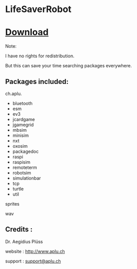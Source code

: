 # LifeSaverRobot

# [Download](https://github.com/bhupendpatil/LifeSaverRobot/releases)

Note:

I have no rights for redistribution.

But this can save your time searching packages everywhere.

## Packages included:
ch.aplu.
* bluetooth
* esm
* ev3
* jcardgame
* jgamegrid
* mbsim
* minisim
* nxt
* oxosim
* packagedoc
* raspi
* raspisim
* remoteterm
* robotsim
* simulationbar
* tcp
* turtle
* util

sprites

wav

## Credits :
Dr. Aegidius Plüss

website : http://www.aplu.ch 

support : support@aplu.ch
